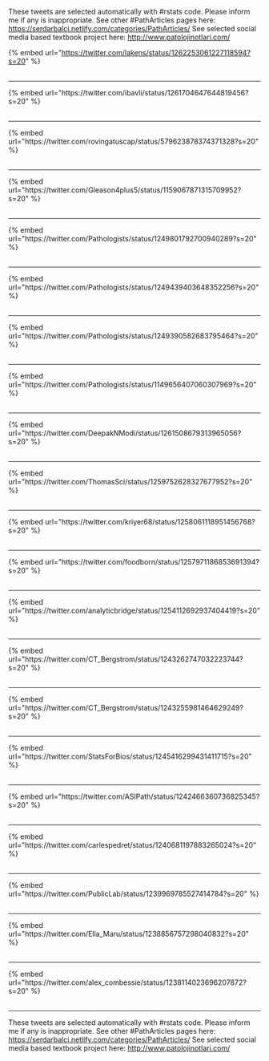 

These tweets are selected automatically with #rstats code. Please inform me if any is inappropriate.
See other #PathArticles pages here: https://serdarbalci.netlify.com/categories/PathArticles/ 
See selected social media based textbook project here: http://www.patolojinotlari.com/

{% embed url="https://twitter.com/lakens/status/1262253061227118594?s=20" %}<br>
<br>
<hr>
{% embed url="https://twitter.com/ibavli/status/1261704647644819456?s=20" %}<br>
<br>
<hr>
{% embed url="https://twitter.com/rovingatuscap/status/579623878374371328?s=20" %}<br>
<br>
<hr>
{% embed url="https://twitter.com/Gleason4plus5/status/1159067871315709952?s=20" %}<br>
<br>
<hr>
{% embed url="https://twitter.com/Pathologists/status/1249801792700940289?s=20" %}<br>
<br>
<hr>
{% embed url="https://twitter.com/Pathologists/status/1249439403648352256?s=20" %}<br>
<br>
<hr>
{% embed url="https://twitter.com/Pathologists/status/1249390582683795464?s=20" %}<br>
<br>
<hr>
{% embed url="https://twitter.com/Pathologists/status/1149656407060307969?s=20" %}<br>
<br>
<hr>
{% embed url="https://twitter.com/DeepakNModi/status/1261508679313965056?s=20" %}<br>
<br>
<hr>
{% embed url="https://twitter.com/ThomasSci/status/1259752628327677952?s=20" %}<br>
<br>
<hr>
{% embed url="https://twitter.com/kriyer68/status/1258061118951456768?s=20" %}<br>
<br>
<hr>
{% embed url="https://twitter.com/foodborn/status/1257971186853691394?s=20" %}<br>
<br>
<hr>
{% embed url="https://twitter.com/analyticbridge/status/1254112692937404419?s=20" %}<br>
<br>
<hr>
{% embed url="https://twitter.com/CT_Bergstrom/status/1243262747032223744?s=20" %}<br>
<br>
<hr>
{% embed url="https://twitter.com/CT_Bergstrom/status/1243255981464629249?s=20" %}<br>
<br>
<hr>
{% embed url="https://twitter.com/StatsForBios/status/1245416299431411715?s=20" %}<br>
<br>
<hr>
{% embed url="https://twitter.com/ASIPath/status/1242466360736825345?s=20" %}<br>
<br>
<hr>
{% embed url="https://twitter.com/carlespedret/status/1240681197883265024?s=20" %}<br>
<br>
<hr>
{% embed url="https://twitter.com/PublicLab/status/1239969785527414784?s=20" %}<br>
<br>
<hr>
{% embed url="https://twitter.com/Ella_Maru/status/1238856757298040832?s=20" %}<br>
<br>
<hr>
{% embed url="https://twitter.com/alex_combessie/status/1238114023696207872?s=20" %}<br>
<br>
<hr>


These tweets are selected automatically with #rstats code. Please inform me if any is inappropriate.
See other #PathArticles pages here: https://serdarbalci.netlify.com/categories/PathArticles/ 
See selected social media based textbook project here: http://www.patolojinotlari.com/
